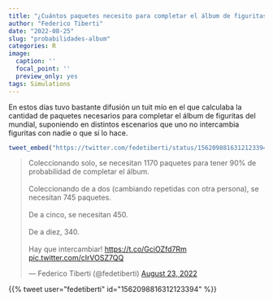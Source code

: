 ```yaml
---
title: "¿Cuántos paquetes necesito para completar el álbum de figuritas de Qatar 2022?"
author: "Federico Tiberti"
date: "2022-08-25"
slug: "probabilidades-album"
categories: R
image:
  caption: ''
  focal_point: ''
  preview_only: yes
tags: Simulations
---
```


<script src="{{< blogdown/postref >}}index.en_files/twitter-widget/widgets.js"></script>

En estos días tuvo bastante difusión un tuit mío en el que calculaba la cantidad de paquetes necesarios para completar el álbum de figuritas del mundial, suponiendo en distintos escenarios que uno no intercambia figuritas con nadie o que sí lo hace.

``` r
tweet_embed("https://twitter.com/fedetiberti/status/1562098816312123394")
```

<blockquote class="twitter-tweet" data-width="550" data-lang="en" data-dnt="true" data-theme="light"><p lang="es" dir="ltr">Coleccionando solo, se necesitan 1170 paquetes para tener 90% de probabilidad de completar el álbum.<br><br>Coleccionando de a dos (cambiando repetidas con otra persona), se necesitan 745 paquetes.<br><br>De a cinco, se necesitan 450.<br><br>De a diez, 340.<br><br>Hay que intercambiar! <a href="https://t.co/GciOZfd7Rm">https://t.co/GciOZfd7Rm</a> <a href="https://t.co/cIrVOSZ7QQ">pic.twitter.com/cIrVOSZ7QQ</a></p>&mdash; Federico Tiberti (@fedetiberti) <a href="https://twitter.com/fedetiberti/status/1562098816312123394?ref_src=twsrc%5Etfw">August 23, 2022</a></blockquote>

{{% tweet user="fedetiberti" id="1562098816312123394" %}}
